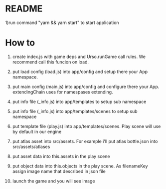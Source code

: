 # README #

1)run command "yarn && yarn start" to start application

# How to #

1) create index.js with game deps and Urso.runGame call rules.
We recommend call this funcion on load.

2) put load config (load.js) into app/config and setup there your App namespace.

3) put main config (main.js) into app/config and configure there your App.
extendingChain uses for namespases extending.

4) put info file (_info.js) into app/templates to setup sub namespace

5) put info file (_info.js) into app/templates/scenes to setup sub namespace

5) put template file (play.js) into app/templates/scenes.
Play scene will use by default in our engine

6) put atlas asset into src/assets. 
For example i'll put atlas bottle.json into src/assets/atlases

7) put asset data into this.assets in the play scene

8) put object data into this.objects in the play scene. 
As filenameKey assign image name that described in json file

9) launch the game and you will see image
